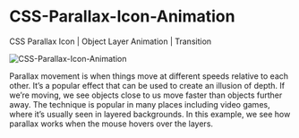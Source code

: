 # CSS-Parallax-Icon-Animation
CSS Parallax Icon | Object Layer Animation | Transition

![CSS-Parallax-Icon-Animation](https://user-images.githubusercontent.com/82109268/129259826-31d51d60-7c84-4330-aad4-e5993288cf79.jpg)


Parallax movement is when things move at different speeds relative to each other. It’s a popular effect that can be used to create an illusion of depth. If we’re moving, we see objects close to us move faster than objects further away. The technique is popular in many places including video games, where it’s usually seen in layered backgrounds. In this example, we see how parallax works when the mouse hovers over the layers.

